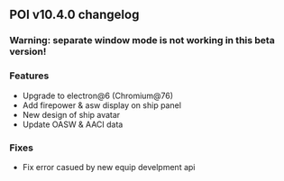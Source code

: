 ## POI v10.4.0 changelog

### Warning: separate window mode is not working in this beta version!

### Features

- Upgrade to electron@6 (Chromium@76)
- Add firepower & asw display on ship panel
- New design of ship avatar
- Update OASW & AACI data

### Fixes

- Fix error casued by new equip develpment api
